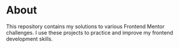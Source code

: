 # About

This repository contains my solutions to various Frontend Mentor challenges. I use these projects to practice and improve my frontend development skills.
